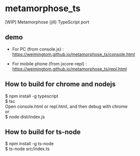 # metamorphose_ts
[WIP] Metamorphose (jill) TypeScript port

## demo  
* For PC (from console.js) :   
https://weimingtom.github.io/metamorphose_ts/console.html
 
* For mobile phone (from jxcore-repl) :  
https://weimingtom.github.io/metamorphose_ts/repl.html  

## How to build for chrome and nodejs  
$ npm install -g typescript  
$ tsc  
Open console.html or repl.html, and then debug with chrome  
or  
$ node dist/index.js  

## How to build for ts-node  
$ npm install -g ts-node    
$ ts-node src/index.ts  
